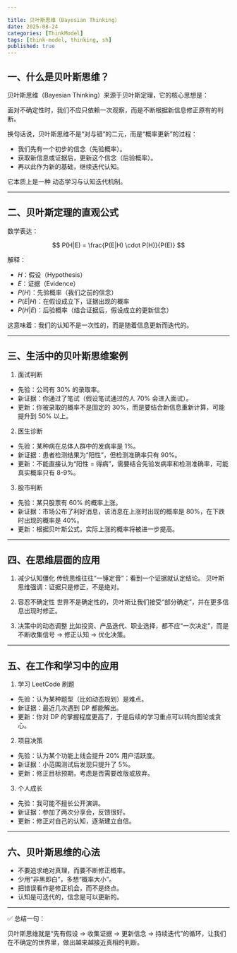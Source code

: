```yaml
---

title: 贝叶斯思维（Bayesian Thinking）
date: 2025-08-24
categories: [ThinkModel]
tags: [think-model, thinking, sh]
published: true
---
```



## 一、什么是贝叶斯思维？

贝叶斯思维（Bayesian Thinking）来源于贝叶斯定理，它的核心思想是：

面对不确定性时，我们不应只依赖一次观察，而是不断根据新信息修正原有的判断。

换句话说，贝叶斯思维不是“对与错”的二元，而是“概率更新”的过程：

* 我们先有一个初步的信念（先验概率）。
* 获取新信息或证据后，更新这个信念（后验概率）。
* 再以此作为新的基础，继续迭代认知。

它本质上是一种 动态学习与认知迭代机制。

---

## 二、贝叶斯定理的直观公式

数学表达：

$$
P(H|E) = \frac{P(E|H) \cdot P(H)}{P(E)}
$$

解释：

* $H$：假设（Hypothesis）
* $E$：证据（Evidence）
* $P(H)$：先验概率（我们之前的信念）
* $P(E|H)$：在假设成立下，证据出现的概率
* $P(H|E)$：后验概率（结合证据后，假设成立的更新信念）

这意味着：我们的认知不是一次性的，而是随着信息更新而迭代的。

---

## 三、生活中的贝叶斯思维案例

1. 面试判断

* 先验：公司有 30% 的录取率。
* 新证据：你通过了笔试（假设笔试通过的人 70% 会进入面试）。
* 更新：你被录取的概率不是固定的 30%，而是要结合新信息重新计算，可能提升到 50% 以上。

2. 医生诊断

* 先验：某种病在总体人群中的发病率是 1%。
* 新证据：患者检测结果为“阳性”，但检测准确率只有 90%。
* 更新：不能直接认为“阳性 = 得病”，需要结合先验发病率和检测准确率，可能真实概率只有 8-9%。

3. 股市判断

* 先验：某只股票有 60% 的概率上涨。
* 新证据：市场公布了利好消息，该消息在上涨时出现的概率是 80%，在下跌时出现的概率是 40%。
* 更新：根据贝叶斯公式，实际上涨的概率将被进一步提高。

---

## 四、在思维层面的应用

1. 减少认知僵化
   传统思维往往“一锤定音”：看到一个证据就认定结论。
   贝叶斯思维强调：证据只是修正，不是绝对。

2. 容忍不确定性
   世界不是确定性的，贝叶斯让我们接受“部分确定”，并在更多信息出现时修正。

3. 决策中的动态调整
   比如投资、产品迭代、职业选择，都不应“一次决定”，而是不断收集信号 → 修正认知 → 优化决策。

---

## 五、在工作和学习中的应用

1. 学习 LeetCode 刷题

* 先验：认为某种题型（比如动态规划）是难点。
* 新证据：最近几次遇到 DP 都能解出。
* 更新：你对 DP 的掌握程度更高了，于是后续的学习重点可以转向图论或贪心。

2. 项目决策

* 先验：认为某个功能上线会提升 20% 用户活跃度。
* 新证据：小范围测试后发现只提升了 5%。
* 更新：修正目标预期，考虑是否需要改版或放弃。

3. 个人成长

* 先验：我可能不擅长公开演讲。
* 新证据：参加了两次分享会，反馈很好。
* 更新：修正对自己的认知，逐渐建立自信。

---

## 六、贝叶斯思维的心法

* 不要追求绝对真理，而要不断修正概率。
* 少用“非黑即白”，多想“概率大小”。
* 把错误看作是修正机会，而不是终点。
* 认知是可迭代的，信念是可以更新的。

---

✅ 总结一句：

贝叶斯思维就是“先有假设 → 收集证据 → 更新信念 → 持续迭代”的循环，让我们在不确定的世界里，做出越来越接近真相的判断。



